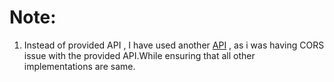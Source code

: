 # Note: 

1. Instead of provided API , I have used another [API](https://dummyjson.com/products) , as i was having CORS issue with the provided API.While ensuring that all other implementations are same.
